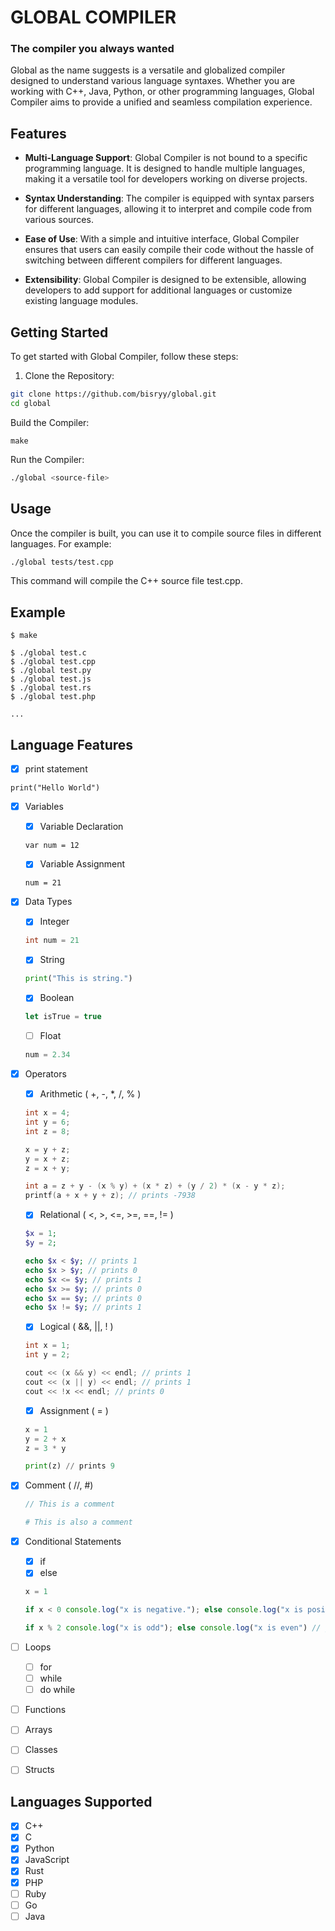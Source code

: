 # GLOBAL COMPILER
### The compiler you always wanted

Global as the name suggests is a versatile and globalized compiler designed to understand various language syntaxes. Whether you are working with C++, Java, Python, or other programming languages, Global Compiler aims to provide a unified and seamless compilation experience.

## Features
- **Multi-Language Support**: Global Compiler is not bound to a specific programming language. It is designed to handle multiple languages, making it a versatile tool for developers working on diverse projects.

- **Syntax Understanding**: The compiler is equipped with syntax parsers for different languages, allowing it to interpret and compile code from various sources.

- **Ease of Use**: With a simple and intuitive interface, Global Compiler ensures that users can easily compile their code without the hassle of switching between different compilers for different languages.

- **Extensibility**: Global Compiler is designed to be extensible, allowing developers to add support for additional languages or customize existing language modules.


## Getting Started
To get started with Global Compiler, follow these steps:

1. Clone the Repository:

```bash
git clone https://github.com/bisryy/global.git
cd global
```
Build the Compiler:

```
make
```

Run the Compiler:

```bash
./global <source-file>
```
##  Usage
Once the compiler is built, you can use it to compile source files in different languages. For example:

```bash
./global tests/test.cpp
```
This command will compile the C++ source file test.cpp.

## Example
```
$ make

$ ./global test.c
$ ./global test.cpp
$ ./global test.py
$ ./global test.js
$ ./global test.rs
$ ./global test.php

...

```
## Language Features
- [x] print statement 
```
print("Hello World")
```
- [x] Variables
    - [x] Variable Declaration
    ```
    var num = 12
    ```
    - [x] Variable Assignment
    ```
    num = 21
    ```
- [x] Data Types
    - [x] Integer
    ```cpp
    int num = 21
    ```
    - [x] String
    ```python
    print("This is string.")
    ```
    - [x] Boolean
    ```js
    let isTrue = true
    ```
    - [ ] Float
    ```rust
    num = 2.34
    ```
- [x] Operators
    - [x] Arithmetic ( +, -, *, /, % )
    ```c
    int x = 4;
    int y = 6;
    int z = 8;

    x = y + z;
    y = x + z;
    z = x + y;

    int a = z + y - (x % y) + (x * z) + (y / 2) * (x - y * z);
    printf(a + x + y + z); // prints -7938

    ```
    - [x] Relational ( <, >, <=, >=, ==, != )
    ```php
    $x = 1;
    $y = 2;

    echo $x < $y; // prints 1
    echo $x > $y; // prints 0
    echo $x <= $y; // prints 1
    echo $x >= $y; // prints 0
    echo $x == $y; // prints 0
    echo $x != $y; // prints 1
    ```
    - [x] Logical ( &&, ||, ! )
    ```cpp
    int x = 1;
    int y = 2;

    cout << (x && y) << endl; // prints 1
    cout << (x || y) << endl; // prints 1
    cout << !x << endl; // prints 0
    ```
    - [x] Assignment  ( = )
    ```python
    x = 1
    y = 2 + x
    z = 3 * y

    print(z) // prints 9
    ```

- [x] Comment ( //, #)
    ```c
    // This is a comment
    ```
    ```python
    # This is also a comment
    ```
- [x] Conditional Statements
    - [x] if
    - [x] else
    ```js
    x = 1

    if x < 0 console.log("x is negative."); else console.log("x is positive") //    prints x is negative.

    if x % 2 console.log("x is odd"); else console.log("x is even") // prints x is odd

    ```
- [ ] Loops
    - [ ] for
    - [ ] while
    - [ ] do while
- [ ] Functions
- [ ] Arrays
- [ ] Classes
- [ ] Structs


## Languages Supported

<!-- checkbox -->
- [x] C++
- [x] C
- [x] Python
- [x] JavaScript
- [x] Rust
- [x] PHP
- [ ] Ruby
- [ ] Go
- [ ] Java
